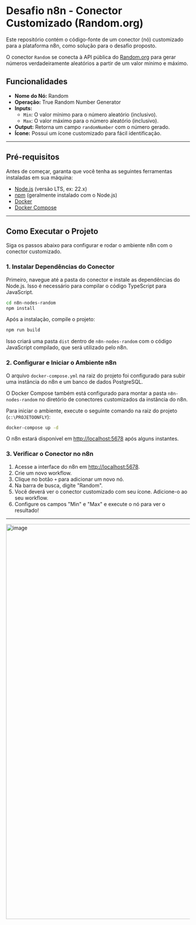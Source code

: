 # Desafio n8n - Conector Customizado (Random.org)

Este repositório contém o código-fonte de um conector (nó) customizado para a plataforma n8n, como solução para o desafio proposto.

O conector `Random` se conecta à API pública do [Random.org](https://www.random.org/) para gerar números verdadeiramente aleatórios a partir de um valor mínimo e máximo.

## Funcionalidades

- **Nome do Nó:** Random
- **Operação:** True Random Number Generator
- **Inputs:**
    - `Min`: O valor mínimo para o número aleatório (inclusivo).
    - `Max`: O valor máximo para o número aleatório (inclusivo).
- **Output:** Retorna um campo `randomNumber` com o número gerado.
- **Ícone:** Possui um ícone customizado para fácil identificação.

---

## Pré-requisitos

Antes de começar, garanta que você tenha as seguintes ferramentas instaladas em sua máquina:

- [Node.js](https://nodejs.org/en/) (versão LTS, ex: 22.x)
- [npm](https://www.npmjs.com/) (geralmente instalado com o Node.js)
- [Docker](https://www.docker.com/products/docker-desktop/)
- [Docker Compose](https://docs.docker.com/compose/install/)

---

## Como Executar o Projeto

Siga os passos abaixo para configurar e rodar o ambiente n8n com o conector customizado.

### 1. Instalar Dependências do Conector

Primeiro, navegue até a pasta do conector e instale as dependências do Node.js. Isso é necessário para compilar o código TypeScript para JavaScript.

```bash
cd n8n-nodes-random
npm install
```

Após a instalação, compile o projeto:

```bash
npm run build
```

Isso criará uma pasta `dist` dentro de `n8n-nodes-random` com o código JavaScript compilado, que será utilizado pelo n8n.

### 2. Configurar e Iniciar o Ambiente n8n

O arquivo `docker-compose.yml` na raiz do projeto foi configurado para subir uma instância do n8n e um banco de dados PostgreSQL.

O Docker Compose também está configurado para montar a pasta `n8n-nodes-random` no diretório de conectores customizados da instância do n8n.

Para iniciar o ambiente, execute o seguinte comando na raiz do projeto (`c:\PROJETOONFLY`):

```bash
docker-compose up -d
```

O n8n estará disponível em [http://localhost:5678](http://localhost:5678) após alguns instantes.

### 3. Verificar o Conector no n8n

1.  Acesse a interface do n8n em [http://localhost:5678](http://localhost:5678).
2.  Crie um novo workflow.
3.  Clique no botão `+` para adicionar um novo nó.
4.  Na barra de busca, digite "Random".
5.  Você deverá ver o conector customizado com seu ícone. Adicione-o ao seu workflow.
6.  Configure os campos "Min" e "Max" e execute o nó para ver o resultado!

---

<img width="1919" height="1079" alt="image" src="https://github.com/user-attachments/assets/005ef249-bc6b-4ef7-9942-52475bef9c7f" />
